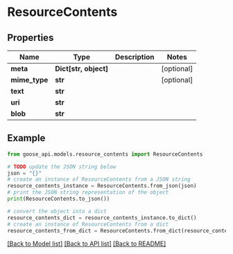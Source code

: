 # ResourceContents


## Properties

Name | Type | Description | Notes
------------ | ------------- | ------------- | -------------
**meta** | **Dict[str, object]** |  | [optional] 
**mime_type** | **str** |  | [optional] 
**text** | **str** |  | 
**uri** | **str** |  | 
**blob** | **str** |  | 

## Example

```python
from goose_api.models.resource_contents import ResourceContents

# TODO update the JSON string below
json = "{}"
# create an instance of ResourceContents from a JSON string
resource_contents_instance = ResourceContents.from_json(json)
# print the JSON string representation of the object
print(ResourceContents.to_json())

# convert the object into a dict
resource_contents_dict = resource_contents_instance.to_dict()
# create an instance of ResourceContents from a dict
resource_contents_from_dict = ResourceContents.from_dict(resource_contents_dict)
```
[[Back to Model list]](../README.md#documentation-for-models) [[Back to API list]](../README.md#documentation-for-api-endpoints) [[Back to README]](../README.md)


